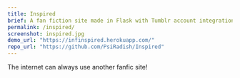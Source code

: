 ```yaml
---
title: Inspired
brief: A fan fiction site made in Flask with Tumblr account integration.
permalink: /inspired/
screenshot: inspired.jpg
demo_url: "https://infinspired.herokuapp.com/"
repo_url: "https://github.com/PsiRadish/Inspired"
---
```


The internet can always use another fanfic site!  
